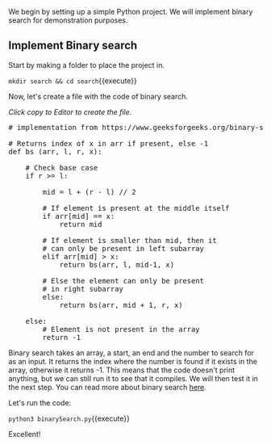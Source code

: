 We begin by setting up a simple Python project. 
We will implement binary search for demonstration purposes.

## Implement Binary search
Start by making a folder to place the project in.

`mkdir search && cd search`{{execute}}

Now, let's create a file with the code of binary search.

*Click copy to Editor to create the file.*
<pre class="file" data-filename="search/binarySearch.py" data-target="replace">
# implementation from https://www.geeksforgeeks.org/binary-search/

# Returns index of x in arr if present, else -1
def bs (arr, l, r, x):

	# Check base case
	if r >= l:

		mid = l + (r - l) // 2

		# If element is present at the middle itself
		if arr[mid] == x:
			return mid
		
		# If element is smaller than mid, then it
		# can only be present in left subarray
		elif arr[mid] > x:
			return bs(arr, l, mid-1, x)

		# Else the element can only be present
		# in right subarray
		else:
			return bs(arr, mid + 1, r, x)

	else:
		# Element is not present in the array
		return -1
</pre>

Binary search takes an array, a start, an end and the number to search for as an input. 
It returns the index where the number is found if it exists in the array, otherwise it returns -1.
This means that the code doesn't print anything, but we can still run it to see that it compiles. We will then test 
it in the next step. You can read more about binary search [here](https://www.geeksforgeeks.org/binary-search/).

Let's run the code:

`python3 binarySearch.py`{{execute}}

Excellent! 



